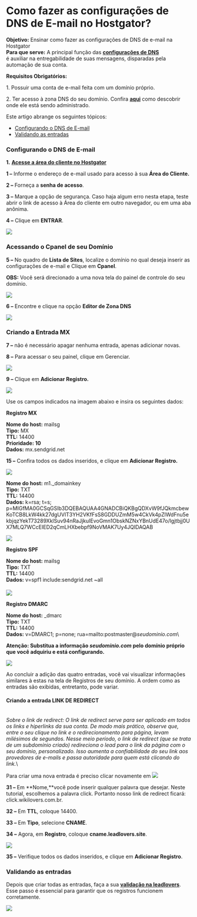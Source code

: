 # Como fazer as configurações de DNS de E-mail no Hostgator?

**Objetivo:** Ensinar como fazer as configurações de DNS de e-mail na Hostgator\
**Para que serve:** A principal função das [**configurações de DNS**](https://suporte.love/dns-de-email/)\
é auxiliar na entregabilidade de suas mensagens, disparadas pela automação de sua conta.

**Requisitos Obrigatórios:**

1\. Possuir uma conta de e-mail feita com um domínio próprio.

2\. Ter acesso à zona DNS do seu domínio. Confira [**aqui**](https://suporte.love/descobrir-cpanel/) como descobrir onde ele está sendo administrado.

Este artigo abrange os seguintes tópicos:

* [Configurando o DNS de E-mail](https://suporte.love/como-fazer-o-dns-de-e-mail-no-google-domains/#configurando-dns)
* [Validando as entradas](https://suporte.love/como-fazer-o-dns-de-e-mail-no-google-domains/#validando-entradas)

### **Configurando o DNS de E-mail** <a href="#configurando-dns" id="configurando-dns"></a>

**1.** [**Acesse a área do cliente no Hostgator**](https://financeiro.hostgator.com.br/)

**1 –** Informe o endereço de e-mail usado para acesso à sua **Área do Cliente.**

**2 –** Forneça a **senha de acesso**.

**3 –** Marque a opção de segurança. Caso haja algum erro nesta etapa, teste abrir o link de acesso à Área do cliente em outro navegador, ou em uma aba anônima.

**4 –** Clique em **ENTRAR**.

[![](https://legado.leadlovers.site/wp-content/uploads/2020/09/como-fazer-as-configuraes-de-dns-de-e-mail-no-hostgator\_-360025815813\_hostgator-login-financeiro-edited.png)](https://legado.leadlovers.site/wp-content/uploads/2020/09/como-fazer-as-configuraes-de-dns-de-e-mail-no-hostgator\_-360025815813\_hostgator-login-financeiro-edited.png)

### **Acessando o Cpanel de seu Domínio**

**5 –** No quadro de **Lista de Sites**, localize o domínio no qual deseja inserir as configurações de e-mail e Clique em **Cpanel**.

**OBS:** Você será direcionado a uma nova tela do painel de controle do seu domínio.

[![](https://legado.leadlovers.site/wp-content/uploads/2020/09/como-fazer-as-configuraes-de-dns-de-e-mail-no-hostgator\_-360025815813\_mceclip0.png)](https://legado.leadlovers.site/wp-content/uploads/2020/09/como-fazer-as-configuraes-de-dns-de-e-mail-no-hostgator\_-360025815813\_mceclip0.png)

**6 –** Encontre e clique na opção **Editor de Zona DNS**

[![](https://legado.leadlovers.site/wp-content/uploads/2020/09/2020-08-03\_16-56-49.png)](https://legado.leadlovers.site/wp-content/uploads/2020/09/2020-08-03\_16-56-49.png)

### **Criando a Entrada MX**

**7 –** não é necessário apagar nenhuma entrada, apenas adicionar novas.

**8 –** Para acessar o seu painel, clique em Gerenciar.

[![](https://legado.leadlovers.site/wp-content/uploads/2020/09/como-fazer-as-configuraes-de-dns-de-e-mail-no-hostgator\_-360025815813\_mceclip10.png)](https://legado.leadlovers.site/wp-content/uploads/2020/09/como-fazer-as-configuraes-de-dns-de-e-mail-no-hostgator\_-360025815813\_mceclip10.png)

**9 –** Clique em **Adicionar Registro.**

[![](https://legado.leadlovers.site/wp-content/uploads/2020/09/como-fazer-as-configuraes-de-dns-de-e-mail-no-hostgator\_-360025815813\_mceclip11.png)](https://legado.leadlovers.site/wp-content/uploads/2020/09/como-fazer-as-configuraes-de-dns-de-e-mail-no-hostgator\_-360025815813\_mceclip11.png)

Use os campos indicados na imagem abaixo e insira os seguintes dados:

**Registro MX**

**Nome do host:** mailsg\
**Tipo:** MX\
**TTL:** 14400\
**Prioridade: 10**\
**Dados:** mx.sendgrid.net

**15 –** Confira todos os dados inseridos, e clique em **Adicionar Registro.**

[![](https://legado.leadlovers.site/wp-content/uploads/2020/09/como-fazer-as-configuraes-de-dns-de-e-mail-no-hostgator\_-360025815813\_mceclip12.png)](https://legado.leadlovers.site/wp-content/uploads/2020/09/como-fazer-as-configuraes-de-dns-de-e-mail-no-hostgator\_-360025815813\_mceclip12.png)

**Nome do host:** m1.\_domainkey\
**Tipo:** TXT\
**TTL:** 14400\
**Dados:** k=rsa; t=s; p=MIGfMA0GCSqGSIb3DQEBAQUAA4GNADCBiQKBgQDXvW9fJQkmcbewKoTCB8LkW4kk27dgUVlT3YH2VKfFsS8GDDUZmM5w4CkVk4pZlWdFnu5ekbjqzYekT73289XklSuv94nRaJjkuIEvoGmn1ObskNZNxYBnUdE47o/lgjtbjj0UX7MLQ7WCcEIED2qCmLHXbebpf9NoVMAK7Uy4JQIDAQAB

[![](https://legado.leadlovers.site/wp-content/uploads/2020/09/como-fazer-as-configuraes-de-dns-de-e-mail-no-hostgator\_-360025815813\_mceclip13.png)](https://legado.leadlovers.site/wp-content/uploads/2020/09/como-fazer-as-configuraes-de-dns-de-e-mail-no-hostgator\_-360025815813\_mceclip13.png)

**Registro SPF**

**Nome do host:** mailsg\
**Tipo:** TXT\
**TTL:** 14400\
**Dados:** v=spf1 include:sendgrid.net \~all

#### &#x20;

[![](https://legado.leadlovers.site/wp-content/uploads/2020/09/como-fazer-as-configuraes-de-dns-de-e-mail-no-hostgator\_-360025815813\_mceclip14.png)](https://legado.leadlovers.site/wp-content/uploads/2020/09/como-fazer-as-configuraes-de-dns-de-e-mail-no-hostgator\_-360025815813\_mceclip14.png)

**Registro DMARC**

**Nome do host:** \_dmarc\
**Tipo:** TXT\
**TTL:** 14400\
**Dados:** v=DMARC1; p=none; rua=mailto:postmaster@_seudominio.com_\


**Atenção: Substitua a informação **_**seudominio.com**_** pelo domínio próprio que você adquiriu e está configurando.**

[![](https://legado.leadlovers.site/wp-content/uploads/2020/09/como-fazer-as-configuraes-de-dns-de-e-mail-no-hostgator\_-360025815813\_mceclip15.png)](https://legado.leadlovers.site/wp-content/uploads/2020/09/como-fazer-as-configuraes-de-dns-de-e-mail-no-hostgator\_-360025815813\_mceclip15.png)

Ao concluir a adição das quatro entradas, você vai visualizar informações similares à estas na tela de Registros de seu domínio. A ordem como as entradas são exibidas, entretanto, pode variar.

#### **Criando a entrada LINK DE REDIRECT**

\
_Sobre o link de redirect: O link de redirect serve para ser aplicado em todos os links e hiperlinks da sua conta. De modo mais prático, observe que, entre o seu clique no link e o redirecionamento para página, levam milésimos de segundos. Nesse meio período, o link de redirect (que se trata de um subdomínio criado) redireciona o lead para o link da página com o seu domínio, personalizado. Isso aumenta a confiabilidade do seu link aos provedores de e-mails e passa autoridade para quem está clicando do link._\


Para criar uma nova entrada é preciso clicar novamente em  [![](https://legado.leadlovers.site/wp-content/uploads/2020/09/como-fazer-as-configuraes-de-dns-de-e-mail-no-hostgator\_-360025815813\_mceclip17.png)](https://legado.leadlovers.site/wp-content/uploads/2020/09/como-fazer-as-configuraes-de-dns-de-e-mail-no-hostgator\_-360025815813\_mceclip17.png)

**31 –** Em **Nome,**você pode inserir qualquer palavra que desejar. Neste tutorial, escolhemos a palavra click. Portanto nosso link de redirect ficará: click.wikilovers.com.br.

**32 –** Em **TTL**, coloque 14400.

**33 –** Em **Tipo**, selecione **CNAME**.

**34 –** Agora, em **Registro**, coloque **cname.leadlovers.site**.

![](https://legado.leadlovers.site/wp-content/uploads/2020/07/2-15-1024x61.png)

**35 –** Verifique todos os dados inseridos, e clique em **Adicionar Registro**.

### **Validando as entradas** <a href="#validando-entradas" id="validando-entradas"></a>

Depois que criar todas as entradas, faça a sua [**validação na leadlovers**](https://suporte.love/validando-dns-no-leadlovers/).\
Esse passo é essencial para garantir que os registros funcionem corretamente.

![](https://suporte.love/wp-content/uploads/2022/12/download.png)

